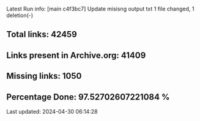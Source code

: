 Latest Run info: 
[main c4f3bc7] Update misisng output txt
 1 file changed, 1 deletion(-)

## Total links: 42459

## Links present in Archive.org: 41409

## Missing links: 1050

## Percentage Done: 97.52702607221084 %


Last updated: 2024-04-30 06:14:28
